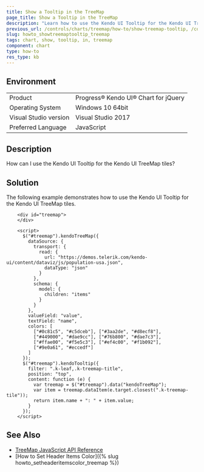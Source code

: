 ```yaml
---
title: Show a Tooltip in the TreeMap
page_title: Show a Tooltip in the TreeMap
description: "Learn how to use the Kendo UI Tooltip for the Kendo UI TreeMap tiles."
previous_url: /controls/charts/treemap/how-to/show-treemap-tooltip, /controls/charts/how-to/integration/show-treemap-tooltip
slug: howto_showtreemaptooltip_treemap
tags: chart, show, tooltip, in, treemap
component: chart
type: how-to
res_type: kb
---
```


## Environment

<table>
 <tr>
  <td>Product</td>
  <td>Progress® Kendo UI® Chart for jQuery</td>
 </tr>
 <tr>
  <td>Operating System</td>
  <td>Windows 10 64bit</td>
 </tr>
 <tr>
  <td>Visual Studio version</td>
  <td>Visual Studio 2017</td>
 </tr>
 <tr>
  <td>Preferred Language</td>
  <td>JavaScript</td>
 </tr>
</table>

## Description

How can I use the Kendo UI Tooltip for the Kendo UI TreeMap tiles?

## Solution

The following example demonstrates how to use the Kendo UI Tooltip for the Kendo UI TreeMap tiles.

```dojo
    <div id="treemap">
    </div>

    <script>
      $("#treemap").kendoTreeMap({
        dataSource: {
          transport: {
            read: {
              url: "https://demos.telerik.com/kendo-ui/content/dataviz/js/population-usa.json",
              dataType: "json"
            }
          },
          schema: {
            model: {
              children: "items"
            }
          }
        },
        valueField: "value",
        textField: "name",
        colors: [
          ["#0c81c5", "#c5dceb"], ["#3aa2de", "#d8ecf8"],
          ["#449000", "#dae9cc"], ["#76b800", "#dae7c3"],
          ["#ffae00", "#f5e5c3"], ["#ef4c00", "#f1b092"],
          ["#9e0a61", "#eccedf"]
        ]
      });
      $("#treemap").kendoTooltip({
        filter: ".k-leaf,.k-treemap-title",
        position: "top",
        content: function (e) {
          var treemap = $("#treemap").data("kendoTreeMap");
          var item = treemap.dataItem(e.target.closest(".k-treemap-tile"));
          return item.name + ": " + item.value;
        }
      });
    </script>
```

## See Also

* [TreeMap JavaScript API Reference](/api/javascript/dataviz/ui/treemap)
* [How to Set Header Items Color]({% slug howto_setheaderitemscolor_treemap %})
